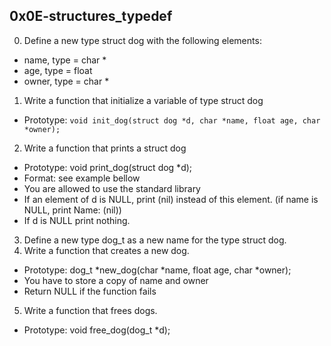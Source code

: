 ## 0x0E-structures_typedef
0. Define a new type struct dog with the following elements:
- name, type = char *
- age, type = float
- owner, type = char *
1. Write a function that initialize a variable of type struct dog
- Prototype: ```void init_dog(struct dog *d, char *name, float age, char *owner);```
2. Write a function that prints a struct dog
- Prototype: void print_dog(struct dog *d);
- Format: see example bellow
- You are allowed to use the standard library
- If an element of d is NULL, print (nil) instead of this element. (if name is NULL, print Name: (nil))
- If d is NULL print nothing.
3. Define a new type dog_t as a new name for the type struct dog.
4. Write a function that creates a new dog.
- Prototype: dog_t *new_dog(char *name, float age, char *owner);
- You have to store a copy of name and owner
- Return NULL if the function fails
5. Write a function that frees dogs.
- Prototype: void free_dog(dog_t *d);


